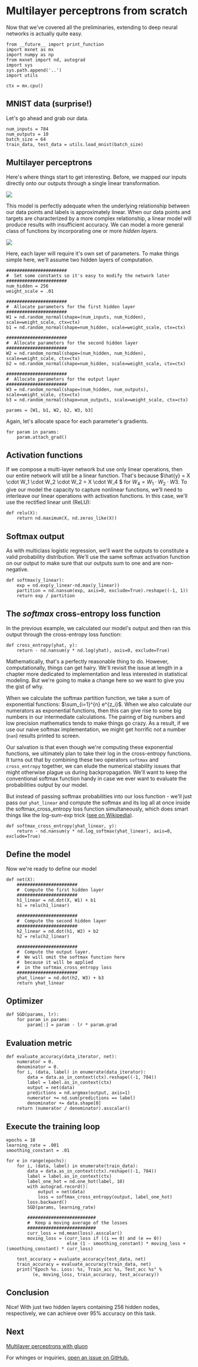 # Multilayer perceptrons from scratch

Now that we've covered all the preliminaries, extending to deep neural networks is actually quite easy.

```{.python .input  n=1}
from __future__ import print_function
import mxnet as mx
import numpy as np
from mxnet import nd, autograd
import sys
sys.path.append('..')
import utils

ctx = mx.cpu()
```

## MNIST data (surprise!)

Let's go ahead and grab our data.

```{.python .input  n=2}
num_inputs = 784
num_outputs = 10
batch_size = 64
train_data, test_data = utils.load_mnist(batch_size)

```

## Multilayer perceptrons

Here's where things start to get interesting. Before, we mapped our inputs directly onto our outputs through a single linear transformation.

![](https://github.com/zackchase/mxnet-the-straight-dope/blob/master/img/simple-softmax-net.png?raw=true)

This model is perfectly adequate when the underlying relationship between our data points and labels is approximately linear. When our data points and targets are characterized by a more complex relationship, a linear model will produce results with insufficient accuracy. We can model a more general class of functions by incorporating one or more *hidden layers*.

![](https://github.com/zackchase/mxnet-the-straight-dope/blob/master/img/multilayer-perceptron.png?raw=true)

Here, each layer will require it's own set of parameters. To make things simple here, we'll assume two hidden layers of computation.

```{.python .input  n=3}
#######################
#  Set some constants so it's easy to modify the network later
####################### 
num_hidden = 256
weight_scale = .01

#######################
#  Allocate parameters for the first hidden layer
####################### 
W1 = nd.random_normal(shape=(num_inputs, num_hidden), scale=weight_scale, ctx=ctx)
b1 = nd.random_normal(shape=num_hidden, scale=weight_scale, ctx=ctx)

#######################
#  Allocate parameters for the second hidden layer
####################### 
W2 = nd.random_normal(shape=(num_hidden, num_hidden), scale=weight_scale, ctx=ctx)
b2 = nd.random_normal(shape=num_hidden, scale=weight_scale, ctx=ctx)

#######################
#  Allocate parameters for the output layer
####################### 
W3 = nd.random_normal(shape=(num_hidden, num_outputs), scale=weight_scale, ctx=ctx)
b3 = nd.random_normal(shape=num_outputs, scale=weight_scale, ctx=ctx)

params = [W1, b1, W2, b2, W3, b3]
```

Again, let's allocate space for each parameter's gradients.

```{.python .input  n=4}
for param in params:
    param.attach_grad()
```

## Activation functions

If we compose a multi-layer network but use only linear operations, then our entire network will still be a linear function. That's because $\hat{y} = X \cdot W_1 \cdot W_2 \cdot W_2 = X \cdot W_4 $ for $W_4 = W_1 \cdot W_2 \cdot W3$. To give our model the capacity to capture nonlinear functions, we'll need to interleave our linear operations with activation functions. In this case, we'll use the rectified linear unit (ReLU):

```{.python .input  n=5}
def relu(X):
    return nd.maximum(X, nd.zeros_like(X))
```

## Softmax output

As with multiclass logistic regression, we'll want the outputs to constitute a valid probability distribution. We'll use the same softmax activation function on our output to make sure that our outputs sum to one and are non-negative.

```{.python .input  n=6}
def softmax(y_linear):
    exp = nd.exp(y_linear-nd.max(y_linear))
    partition = nd.nansum(exp, axis=0, exclude=True).reshape((-1, 1))
    return exp / partition
```

## The *softmax* cross-entropy loss function

In the previous example, we calculated our model's output and then ran this output through the cross-entropy loss function:

```{.python .input  n=7}
def cross_entropy(yhat, y):
    return - nd.nansum(y * nd.log(yhat), axis=0, exclude=True)
```

Mathematically, that's a perfectly reasonable thing to do. However, computationally, things can get hairy. We'll revisit the issue at length in a chapter more dedicated to implementation and less interested in statistical modeling. But we're going to make a change here so we want to give you the gist of why.

When we calculate the softmax partition function, we take a sum of exponential functions:
$\sum_{i=1}^{n} e^{z_i}$. When we also calculate our numerators as exponential functions, then this can give rise to some big numbers in our intermediate calculations. The pairing of big numbers and low precision mathematics tends to make things go crazy. As a result, if we use our naive softmax implementation, we might get horrific not a number (``nan``) results printed to screen.

Our salvation is that even though we're computing these exponential functions, we ultimately plan to take their log in the cross-entropy functions. It turns out that by combining these two operators ``softmax`` and ``cross_entropy`` together, we can elude the numerical stability issues that might otherwise plague us during backpropagation. We'll want to keep the conventional softmax function handy in case we ever want to evaluate the probabilities output by our model.

But instead of passing softmax probabilities into our loss function - we'll just pass our ``yhat_linear`` and compute the softmax and its log all at once inside the softmax_cross_entropy loss function simultaneously, which does smart things like the log-sum-exp trick ([see on Wikipedia](https://en.wikipedia.org/wiki/LogSumExp)).

```{.python .input  n=8}
def softmax_cross_entropy(yhat_linear, y):
    return - nd.nansum(y * nd.log_softmax(yhat_linear), axis=0, exclude=True)
```

## Define the model

Now we're ready to define our model

```{.python .input  n=9}
def net(X):
    #######################
    #  Compute the first hidden layer
    #######################
    h1_linear = nd.dot(X, W1) + b1
    h1 = relu(h1_linear)

    #######################
    #  Compute the second hidden layer
    #######################
    h2_linear = nd.dot(h1, W2) + b2
    h2 = relu(h2_linear)

    #######################
    #  Compute the output layer.
    #  We will omit the softmax function here
    #  because it will be applied
    #  in the softmax_cross_entropy loss
    #######################
    yhat_linear = nd.dot(h2, W3) + b3
    return yhat_linear
```

## Optimizer

```{.python .input  n=10}
def SGD(params, lr):
    for param in params:
        param[:] = param - lr * param.grad
```

## Evaluation metric

```{.python .input  n=11}
def evaluate_accuracy(data_iterator, net):
    numerator = 0.
    denominator = 0.
    for i, (data, label) in enumerate(data_iterator):
        data = data.as_in_context(ctx).reshape((-1, 784))
        label = label.as_in_context(ctx)
        output = net(data)
        predictions = nd.argmax(output, axis=1)
        numerator += nd.sum(predictions == label)
        denominator += data.shape[0]
    return (numerator / denominator).asscalar()
```

## Execute the training loop

```{.python .input  n=12}
epochs = 10
learning_rate = .001
smoothing_constant = .01

for e in range(epochs):
    for i, (data, label) in enumerate(train_data):
        data = data.as_in_context(ctx).reshape((-1, 784))
        label = label.as_in_context(ctx)
        label_one_hot = nd.one_hot(label, 10)
        with autograd.record():
            output = net(data)
            loss = softmax_cross_entropy(output, label_one_hot)
        loss.backward()
        SGD(params, learning_rate)
        
        ##########################
        #  Keep a moving average of the losses
        ##########################
        curr_loss = nd.mean(loss).asscalar()
        moving_loss = (curr_loss if ((i == 0) and (e == 0)) 
                       else (1 - smoothing_constant) * moving_loss + (smoothing_constant) * curr_loss)

    test_accuracy = evaluate_accuracy(test_data, net)
    train_accuracy = evaluate_accuracy(train_data, net)
    print("Epoch %s. Loss: %s, Train_acc %s, Test_acc %s" %
          (e, moving_loss, train_accuracy, test_accuracy))
```

## Conclusion

Nice! With just two hidden layers containing 256 hidden nodes, respectively, we can achieve over 95% accuracy on this task. 

## Next
[Multilayer perceptrons with gluon](../chapter03_deep-neural-networks/mlp-gluon.ipynb)

For whinges or inquiries, [open an issue on  GitHub.](https://github.com/zackchase/mxnet-the-straight-dope)

